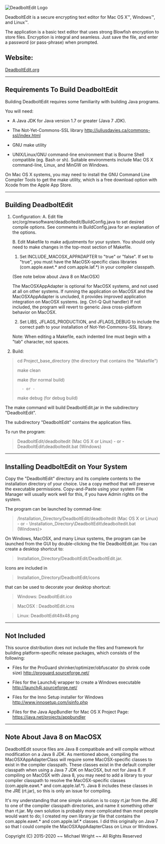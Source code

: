 ![DeadboltEdit Logo](https://www.deadboltedit.org/Images/DBE_Logo_Large.png)

DeadboltEdit is a secure encrypting text editor for Mac OS X™, Windows™, and Linux™.

The application is a basic text editor that uses strong Blowfish encryption to
store files. Encryption is integral and seamless. Just save the file, and enter a
password (or pass-phrase) when prompted.
 
## Website: 

[DeadboltEdit.org](https://www.deadboltedit.org)

------------------------------------------------------------

## Requirements To Build DeadboltEdit

Building DeadboltEdit requires some familiarity with building Java programs.

You will need:
- A Java JDK for Java version 1.7 or greater (Java 7 JDK).

- The Not-Yet-Commons-SSL library
  http://juliusdavies.ca/commons-ssl/index.html

- GNU make utility

- UNIX/Linux/GNU command-line environment that is Bourne Shell
  compatible (eg. Bash or sh). Suitable environments include Mac OS X
  command-line, Linux, and MinGW on Windows.

On Mac OS X systems, you may need to install the GNU Command Line
Compiler Tools to get the make utility, which is a free download option
with Xcode from the Apple App Store.

------------------------------------------------------------

## Building DeadboltEdit

1. Configuration:
   A. Edit file src/org/mwsoftware/deadboltedit/BuildConfig.java to set
      desired compile options.  See comments in BuildConfig.java for an
      explanation of the options.

   B. Edit Makefile to make adjustments for your system. You should only
      need to make changes in the top-most section of Makefile.
      1. Set INCLUDE_MACOSX_APPADAPTER to "true" or "false".  If set to
         "true", you must have the MacOSX-specific class libraries
         (com.apple.eawt.* and com.apple.laf.*) in your compiler classpath.

      (See note below about Java 8 on MacOSX)

      The MacOSXAppAdapter is optional for MacOSX systems, and not used at
      all on other systems.  If running the application on MacOSX and the
      MacOSXAppAdapter is uncluded, it provides improved application
      integration on MacOSX systems. (eg. Ctrl-Q Quit handler) If not included,
      the program will revert to generic Java cross-platform behavior on MacOSX.

      2. Set LIBS, JFLAGS_PRODUCTION, and JFLAGS_DEBUG to include the
         correct path to your installation of Not-Yet-Commons-SSL library.

      Note: When editing a Makefile, each indented line must begin with
      a "tab" character, not spaces.

2. Build:
>
>   cd Project_base_directory (the directory that contains the "Makefile")
>
>   make clean
>   
>   make        (for normal build)
>
>       - or -
>
>   make debug  (for debug build)
>

The make command will build DeadboltEdit.jar in the subdirectory
"DeadboltEdit".

The subdirectory "DeadboltEdit" contains the application files.

To run the program:

>
>    DeadboltEdit/deadboltedit  (Mac OS X or Linux)
>        - or -
>    DeadboltEdit\deadboltedit.bat  (Windows)
>

------------------------------------------------------------

## Installing DeadboltEdit on Your System

Copy the "DeadboltEdit" directory and its complete contents to the
installation directory of your choice.  Use a copy method that will
preserve the executable permissions.  Copy-and-Paste using your system
File Manager will usually work well for this, if you have Admin rights
on the system.

The program can be launched by commad-line:
>
>
>    /Installation_Directory/DeadboltEdit/deadboltedit  (Mac OS X or Linux)
>        - or -
>    \Installation_Directory\DeadboltEdit\deadboltedit.bat  (Windows)>
>

On Windows, MacOSX, and many Linux systems, the program can be launched
from the GUI by double-clicking the file DeadboltEdit.jar. You can create
a desktop shortcut to:
> Installation_Directory/DeadboltEdit/DeadboltEdit.jar.

Icons are included in

>Installation_Directory/DeadboltEdit/icons 

that can be used to decorate your desktop shortcut:

>    Windows: DeadboltEdit.ico

>    MacOSX : DeadboltEdit.icns

>    Linux: DeadboltEdit48x48.png

------------------------------------------------------------

## Not Included

This source distribution does not include the files and framework for
building platform-specific release packages, which consists of the
following:

- Files for the ProGuard shrinker/optimizer/obfuscator (to shrink
  code size)
  http://proguard.sourceforge.net/

- Files for the Launch4j wrapper to create a Windows executable
  http://launch4j.sourceforge.net/

- Files for the Inno Setup installer for Windows
  http://www.innosetup.com/isinfo.php

- Files for the Java AppBundler for Mac OS X
  Project Page: https://java.net/projects/appbundler

------------------------------------------------------------

## Note About Java 8 on MacOSX

DeadboltEdit source files are Java 8 compatibale and will compile
without modification on a Java 8 JDK. As mentioned above, compiling the
MacOSXAppAdapterClass will require some MacOSX-specific classes to exist
in the compiler classpath. These classes exist in the default compiler
classpath when using a Java 7 JDK on MacOSX, but not for Java 8. If
compiling on MacOSX with Java 8, you may need to add a library to your
compiler classpath to resolve the MacOSX-specific classes
(com.apple.eawt.* and com.apple.laf.*). Java 8 includes these classes in
the JRE (rt.jar), so this is only an issue for compiling.

It's my understanding that one simple solution is to copy rt.jar from
the JRE to one of the compiler classpath directories, and name it
something other than rt.jar. My own solution is probably more
complicated than most people would want to do; I created my own library
jar file that contains the com.apple.eawt.* and com.apple.laf.* classes.
I did this originally on Java 7 so that I could compile the
MacOSXAppAdapterClass on Linux or Windows.




Copyright (C) 2015-2020   ~~   Michael Wright  ~~   All Rights Reserved

